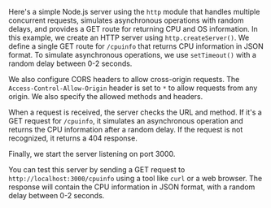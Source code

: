 Here's a simple Node.js server using the `http` module that handles multiple concurrent requests, simulates asynchronous operations
with random delays, and provides a GET route for returning CPU and OS information.
In this example, we create an HTTP server using `http.createServer()`. We define a single GET route for `/cpuinfo` that returns CPU information in JSON format. 
To simulate asynchronous operations, we use `setTimeout()` with a random delay between 0-2 seconds.

We also configure CORS headers to allow cross-origin requests. The `Access-Control-Allow-Origin` header is set to `*` to allow requests 
from any origin. We also specify the allowed methods and headers.

When a request is received, the server checks the URL and method. If it's a GET request for `/cpuinfo`, it simulates 
an asynchronous operation and returns the CPU information after a random delay. If the request is not recognized, it returns a 404 response.

Finally, we start the server listening on port 3000.

You can test this server by sending a GET request to `http://localhost:3000/cpuinfo` using a tool like `curl` 
or a web browser. The response will contain the CPU information in JSON format, with a random delay between 0-2 seconds.
